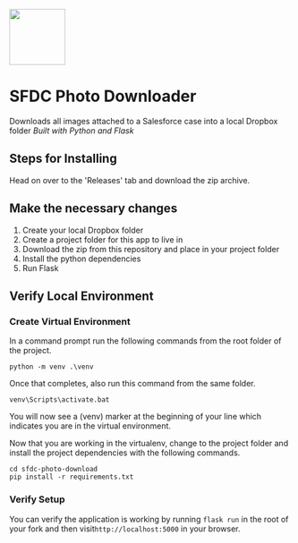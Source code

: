 <span style="display:block;align:center"><img src='https://static.brandfolder.com/salesforce/logo/salesforce-primary-logo.png' height='100'/></span>

# SFDC Photo Downloader

Downloads all images attached to a Salesforce case into a local Dropbox folder
_Built with Python and Flask_
## Steps for Installing

Head on over to the 'Releases' tab and download the zip archive.
## Make the necessary changes
1. Create your local Dropbox folder
2. Create a project folder for this app to live in
3. Download the zip from this repository and place in your project folder
4. Install the python dependencies
5. Run Flask

## Verify Local Environment

### Create Virtual Environment

In a command prompt run the following commands from the root folder of the project.

```
python -m venv .\venv
```

Once that completes, also run this command from the same folder.

```
venv\Scripts\activate.bat
```

You will now see a (venv) marker at the beginning of your line which indicates you are in the virtual environment.

Now that you are working in the virtualenv, change to the project folder and install the project dependencies with the following commands.

```
cd sfdc-photo-download
pip install -r requirements.txt
```

### Verify Setup


You can verify the application is working by running `flask run` in the root of your fork and then visit`http://localhost:5000` in your browser.
